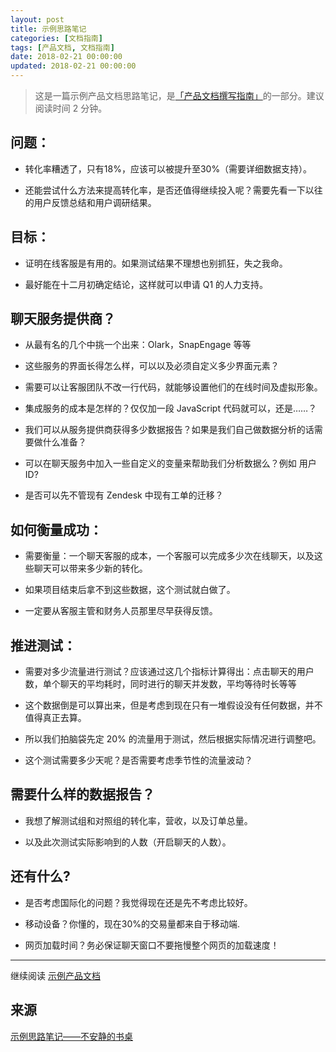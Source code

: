 ```yaml
---
layout: post
title: 示例思路笔记
categories: [文档指南]
tags: [产品文档, 文档指南]
date: 2018-02-21 00:00:00
updated: 2018-02-21 00:00:00
---
```



> 这是一篇示例产品文档思路笔记，是[「产品文档撰写指南」](/文档指南/2018/02/21/on-writing-product-specs.html)的一部分。建议阅读时间 2 分钟。

<!-- more -->

## 问题：

* 转化率糟透了，只有18%，应该可以被提升至30%（需要详细数据支持）。

* 还能尝试什么方法来提高转化率，是否还值得继续投入呢？需要先看一下以往的用户反馈总结和用户调研结果。

## 目标：

* 证明在线客服是有用的。如果测试结果不理想也别抓狂，失之我命。

* 最好能在十二月初确定结论，这样就可以申请 Q1 的人力支持。

## 聊天服务提供商？

* 从最有名的几个中挑一个出来：Olark，SnapEngage 等等

* 这些服务的界面长得怎么样，可以以及必须自定义多少界面元素？

* 需要可以让客服团队不改一行代码，就能够设置他们的在线时间及虚拟形象。

* 集成服务的成本是怎样的？仅仅加一段 JavaScript 代码就可以，还是……？

* 我们可以从服务提供商获得多少数据报告？如果是我们自己做数据分析的话需要做什么准备？

* 可以在聊天服务中加入一些自定义的变量来帮助我们分析数据么？例如 用户 ID?

* 是否可以先不管现有 Zendesk 中现有工单的迁移？

## 如何衡量成功：

* 需要衡量：一个聊天客服的成本，一个客服可以完成多少次在线聊天，以及这些聊天可以带来多少新的转化。

* 如果项目结束后拿不到这些数据，这个测试就白做了。

* 一定要从客服主管和财务人员那里尽早获得反馈。

## 推进测试：

* 需要对多少流量进行测试？应该通过这几个指标计算得出：点击聊天的用户数，单个聊天的平均耗时，同时进行的聊天并发数，平均等待时长等等

* 这个数据倒是可以算出来，但是考虑到现在只有一堆假设没有任何数据，并不值得真正去算。

* 所以我们拍脑袋先定 20% 的流量用于测试，然后根据实际情况进行调整吧。

* 这个测试需要多少天呢？是否需要考虑季节性的流量波动？

## 需要什么样的数据报告？

* 我想了解测试组和对照组的转化率，营收，以及订单总量。

* 以及此次测试实际影响到的人数（开启聊天的人数）。

## 还有什么?

* 是否考虑国际化的问题？我觉得现在还是先不考虑比较好。

* 移动设备？你懂的，现在30%的交易量都来自于移动端.

* 网页加载时间？务必保证聊天窗口不要拖慢整个网页的加载速度！

---

继续阅读 [示例产品文档](/文档指南/2018/02/21/product-example-spec.html) 

## 来源

[示例思路笔记——不安静的书桌](https://mp.weixin.qq.com/s?__biz=MjM5MTIzMjgwMg==&mid=2247483676&idx=2&sn=33c24e5d7a7a25edec64f19a9b3a616d&chksm=a6b9e75191ce6e4752ade268a601fb06abd6279b04f5269052102d894f6eac0d44b4554a0ba6#rd)